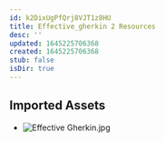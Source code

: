 ```yaml
---
id: k2DixUgPfQrj8VJT1z8HU
title: Effective_gherkin 2 Resources
desc: ''
updated: 1645225706368
created: 1645225706368
stub: false
isDir: true
---
```

## Imported Assets
- ![Effective Gherkin.jpg](/assets/effective-gherkin.jpg)

